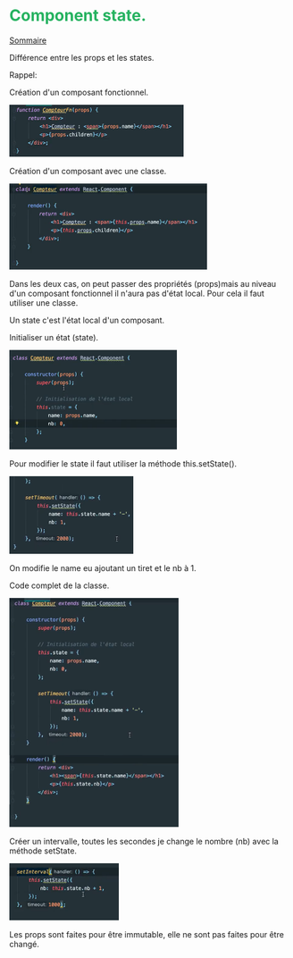 
# <span style="color: #26B260">**Component state.**</span>

[Sommaire](./00-Sommaire.md)

Différence entre les props et les states.

Rappel:

Création d'un composant fonctionnel.

![img_82.png](images/img_82.png)

Création d'un composant avec une classe.

![img_83.png](images/img_83.png)

Dans les deux cas, on peut passer des propriétés (props)mais au niveau d'un composant fonctionnel il n'aura pas d'état local. Pour cela il faut utiliser une classe.

Un state c'est l'état local d'un composant.

Initialiser un état (state).

![img_84.png](images/img_84.png)

Pour modifier le state il faut utiliser la méthode this.setState().

![img_86.png](images/img_86.png)

On modifie le name eu ajoutant un tiret et le nb à 1.

Code complet de la classe.

![img_87.png](images/img_87.png)

Créer un intervalle, toutes les secondes je change le nombre (nb) avec la méthode setState.

![img_88.png](images/img_88.png)

Les props sont faites pour être immutable, elle ne sont pas faites pour être changé.

